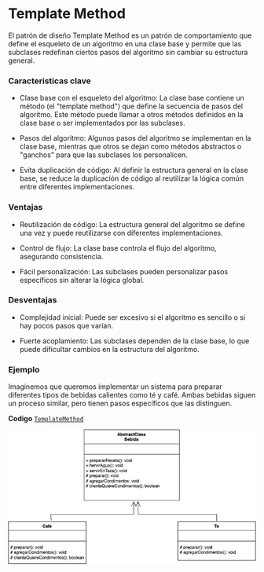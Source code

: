 # Template Method
   
El patrón de diseño Template Method es un patrón de comportamiento que define el esqueleto de un algoritmo en una clase base y permite que las subclases redefinan ciertos pasos del algoritmo sin cambiar su estructura general.


### Caracteristicas clave

- Clase base con el esqueleto del algoritmo: La clase base contiene un método (el "template method") que define la secuencia de pasos del algoritmo. Este método puede llamar a otros métodos definidos en la clase base o ser implementados por las subclases.

- Pasos del algoritmo: Algunos pasos del algoritmo se implementan en la clase base, mientras que otros se dejan como métodos abstractos o "ganchos" para que las subclases los personalicen.

- Evita duplicación de código: Al definir la estructura general en la clase base, se reduce la duplicación de código al reutilizar la lógica común entre diferentes implementaciones.

### Ventajas

- Reutilización de código: La estructura general del algoritmo se define una vez y puede reutilizarse con diferentes implementaciones.

- Control de flujo: La clase base controla el flujo del algoritmo, asegurando consistencia.

- Fácil personalización: Las subclases pueden personalizar pasos específicos sin alterar la lógica global.


### Desventajas

- Complejidad inicial: Puede ser excesivo si el algoritmo es sencillo o si hay pocos pasos que varían.

- Fuerte acoplamiento: Las subclases dependen de la clase base, lo que puede dificultar cambios en la estructura del algoritmo.


### Ejemplo

Imaginemos que queremos implementar un sistema para preparar diferentes tipos de bebidas calientes como té y café. Ambas bebidas siguen un proceso similar, pero tienen pasos específicos que las distinguen.


**Codigo** [`TemplateMethod`](./TemplateMethod.ts)

![Diagrama de clases TemplateMethod](../../assets/templateMethod.jpg)
